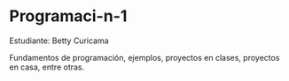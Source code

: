 # Programaci-n-1
Estudiante: Betty Curicama

Fundamentos de programación, ejemplos, proyectos en clases, proyectos en casa, entre otras.
